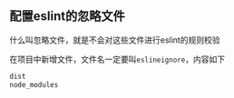 ## 配置eslint的忽略文件

什么叫忽略文件，就是不会对这些文件进行eslint的规则校验



在项目中新增文件，文件名一定要叫`eslineignore`，内容如下

```js
dist 
node_modules
```

